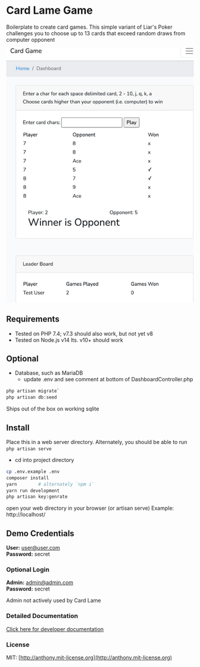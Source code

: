# Card Lame Game
Boilerplate to create card games.
This simple variant of Liar's Poker challenges you to choose
up to 13 cards that exceed random draws from computer opponent

![screenshot](screenshot.png)

## Requirements
* Tested on PHP 7.4; v7.3 should also work, but not yet v8
* Tested on Node.js v14 lts. v10+ should work

## Optional
* Database, such as MariaDB
  * update .env and see comment at bottom of DashboardController.php
```bash
php artisan migrate`
php artisan db:seed
```

Ships out of the box on working sqlite

## Install
Place this in a web server directory. Alternately, you should be able to 
run `php artisan serve`

* cd into project directory
```bash
cp .env.example .env
composer install
yarn        # alternately `npm i`
yarn run development
php artisan key:genrate
```

open your web directory in your browser (or artisan serve)
Example: http://localhost/

## Demo Credentials
**User:** user@user.com  
**Password:** secret

### Optional Login
**Admin:** admin@admin.com  
**Password:** secret

Admin not actively used by Card Lame

### Detailed Documentation
[Click here for developer documentation](http://laravel-boilerplate.com)

### License
MIT: [http://anthony.mit-license.org](http://anthony.mit-license.org)
